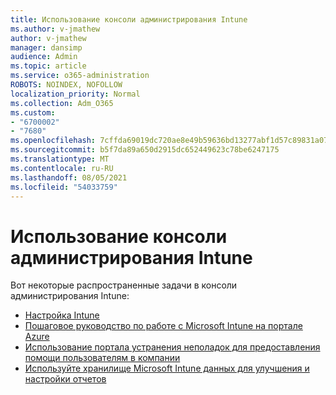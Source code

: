 ```yaml
---
title: Использование консоли администрирования Intune
ms.author: v-jmathew
author: v-jmathew
manager: dansimp
audience: Admin
ms.topic: article
ms.service: o365-administration
ROBOTS: NOINDEX, NOFOLLOW
localization_priority: Normal
ms.collection: Adm_O365
ms.custom:
- "6700002"
- "7680"
ms.openlocfilehash: 7cffda69019dc720ae8e49b59636bd13277abf1d57c89831a077f4d66b4586a3
ms.sourcegitcommit: b5f7da89a650d2915dc652449623c78be6247175
ms.translationtype: MT
ms.contentlocale: ru-RU
ms.lasthandoff: 08/05/2021
ms.locfileid: "54033759"
---
```

# <a name="using-intune-admin-console"></a>Использование консоли администрирования Intune

Вот некоторые распространенные задачи в консоли администрирования Intune:

- [Настройка Intune](https://docs.microsoft.com/mem/intune/fundamentals/setup-steps)
- [Пошаговое руководство по работе с Microsoft Intune на портале Azure](https://docs.microsoft.com/mem/intune/fundamentals/tutorial-walkthrough-intune-portal)
- [Использование портала устранения неполадок для предоставления помощи пользователям в компании](https://docs.microsoft.com/mem/intune/fundamentals/help-desk-operators)
- [Используйте хранилище Microsoft Intune данных для улучшения и настройки отчетов](https://docs.microsoft.com/mem/intune/developer/reports-nav-create-intune-reports)

